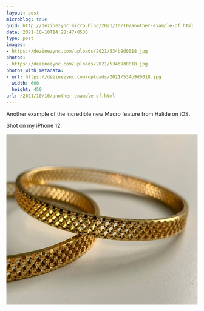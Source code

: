 ```yaml
---
layout: post
microblog: true
guid: http://dezinezync.micro.blog/2021/10/10/another-example-of.html
date: 2021-10-10T14:28:47+0530
type: post
images:
- https://dezinezync.com/uploads/2021/534b9d0018.jpg
photos:
- https://dezinezync.com/uploads/2021/534b9d0018.jpg
photos_with_metadata:
- url: https://dezinezync.com/uploads/2021/534b9d0018.jpg
  width: 600
  height: 450
url: /2021/10/10/another-example-of.html
---
```

Another example of the incredible new Macro feature from Halide on iOS. 

Shot on my iPhone 12. 

<img src="uploads/2021/534b9d0018.jpg" width="600" height="450" alt="" />

